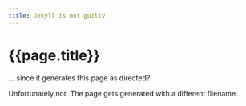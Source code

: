 ```yaml
---
title: Jekyll is not guilty
---
```

# {{page.title}}

... since it generates this page as directed?

Unfortunately not.  The page gets generated with a different filename.
